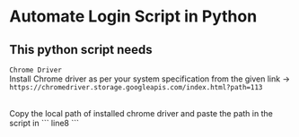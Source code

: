 # Automate Login Script in Python

## This python script needs 
```Chrome Driver```
<br>
Install Chrome driver as per your system specification from the given link -> 
```https://chromedriver.storage.googleapis.com/index.html?path=113```

<br> 
Copy the local path of installed chrome driver and paste the path in the script in ``` line8 ```
